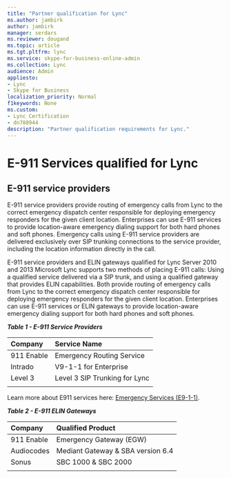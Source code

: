 ```yaml
---
title: "Partner qualification for Lync"
ms.author: jambirk
author: jambirk
manager: serdars
ms.reviewer: dougand
ms.topic: article
ms.tgt.pltfrm: lync
ms.service: skype-for-business-online-admin
ms.collection: Lync
audience: Admin
appliesto:
- Lync
- Skype for Business 
localization_priority: Normal
f1keywords: None
ms.custom:
- Lync Certification
- dn788944
description: "Partner qualification requirements for Lync."
---
```


# E-911 Services qualified for Lync

## E-911 service providers
E-911 service providers provide routing of emergency calls from Lync to the correct emergency dispatch center responsible for deploying emergency responders for the given client location.  Enterprises can use E-911 services to provide location-aware emergency dialing support for both hard phones and soft phones. Emergency calls using E-911 service providers are delivered exclusively over SIP trunking connections to the service provider, including the location information directly in the call.

E-911 service providers and ELIN gateways qualified for Lync Server 2010 and 2013
Microsoft Lync supports two methods of placing E-911 calls: Using a qualified service delivered via a SIP trunk, and using a qualified gateway that provides ELIN capabilities. Both provide routing of emergency calls from Lync to the correct emergency dispatch center responsible for deploying emergency responders for the given client location. Enterprises can use E-911 services or ELIN gateways to provide location-aware emergency dialing support for both hard phones and soft phones.

***Table 1 - E-911 Service Providers***


|Company|Service Name|
|:-----|:-----|
|911 Enable|Emergency Routing Service|
|Intrado|V9-1-1 for Enterprise|
|Level 3|Level 3 SIP Trunking for Lync|
||

Learn more about E911 services here: [Emergency Services (E9-1-1)](https://technet.microsoft.com/library/gg398154.aspx).
<!-- links to 2013 to be migrated -->

***Table 2 - E-911 ELIN Gateways***

|Company|Qualified Product|
|:-----|:-----|
|911 Enable|Emergency Gateway (EGW)|
|Audiocodes|Mediant Gateway & SBA version 6.4|
|Sonus |SBC 1000 & SBC 2000|
||

